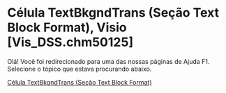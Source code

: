 
# Célula TextBkgndTrans (Seção Text Block Format), Visio [Vis_DSS.chm50125]

Olá! Você foi redirecionado para uma das nossas páginas de Ajuda F1. Selecione o tópico que estava procurando abaixo.

[Célula TextBkgndTrans (Seção Text Block Format)](http://msdn.microsoft.com/library/b2f9d317-cc42-bec5-66f9-f988bcbdcc24%28Office.15%29.aspx)
